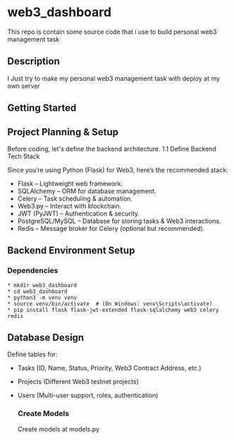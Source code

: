 # web3_dashboard

This repo is contain some source code that i use to build personal web3 management task

## Description

I Just try to make my personal web3 management task with deploy at my own server

## Getting Started

## Project Planning & Setup

Before coding, let's define the backend architecture.
1.1 Define Backend Tech Stack

Since you’re using Python (Flask) for Web3, here’s the recommended stack:

   * Flask – Lightweight web framework.
   * SQLAlchemy – ORM for database management.
   * Celery – Task scheduling & automation.
   * Web3.py – Interact with blockchain.
   * JWT (PyJWT) – Authentication & security.
   * PostgreSQL/MySQL – Database for storing tasks & Web3 interactions.
   *  Redis – Message broker for Celery (optional but recommended).

## Backend Environment Setup

 ### Dependencies
```
* mkdir web3_dashboard
* cd web3_dashboard
* python3 -m venv venv
* source venv/bin/activate  # (On Windows: venv\Scripts\activate)
* pip install flask flask-jwt-extended flask-sqlalchemy web3 celery redis
```
## Database Design

Define tables for:
* Tasks (ID, Name, Status, Priority, Web3 Contract Address, etc.)
* Projects (Different Web3 testnet projects)
* Users (Multi-user support, roles, authentication)

  ### Create Models
  Create models at models.py
